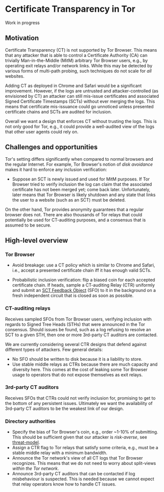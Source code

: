 # Certificate Transparency in Tor
Work in progress

## Motivation
Certificate Transparency (CT) is not supported by Tor Browser.  This means that
any attacker that is able to control a Certificate Authority (CA) can trivially 
Man-in-the-Middle (MitM) arbitrary Tor Browser users, e.g., by operating exit
relays and/or network links.  While this may be detected by various forms of
multi-path probing, such techniques do not scale for _all_ websites.

Adding CT as deployed in Chrome and Safari would be a significant improvement.
However, if the logs are untrusted and attacker-controlled (as envisioned by CT)
an attacker can still mis-issue certificates and associated Signed Certificate
Timestamps (SCTs) without ever merging the logs.  This means that certificate
mis-issuance could go unnoticed unless presented certificate chains and SCTs
are audited for inclusion.

Overall we want a design that enforces CT without trusting the logs.  This is
not only good for Tor, e.g., it could provide a well-audited view of the logs
that other user agents could rely on.

## Challenges and opportunities
Tor's setting differs significantly when compared to normal browsers and the
regular Internet.  For example, Tor Browser's notion of _disk avoidance_ makes
it hard to enforce any inclusion verification:
- Suppose an SCT is newly issued and used for MitM purposes.  If Tor Browser
tried to verify inclusion the log can claim that the associated certificate has
not been merged yet; come back later.  Unfortunately, later means that Tor
Browser is likely shutdown and any state that links the user to a website (such
as an SCT) must be deleted.

On the other hand, Tor provides anonymity guarantees that a regular browser does
not.  There are also thousands of Tor relays that could potentially be used
for CT-auditing purposes, and a consensus that is assumed to be secure.

## High-level overview

### Tor Browser
- Avoid breakage:
use a CT policy which is similar to Chrome and Safari, i.e., accept a presented
certificate chain iff it has enough valid SCTs.

- Probabilistic inclusion verification:
flip a biased coin for each accepted certificate chain.  If heads, sample a
CT-auditing Relay (CTR) uniformly and submit an
	[SCT Feedback Object](https://tools.ietf.org/html/draft-ietf-trans-gossip-05#section-8.1.1)
(SFO) to it in the background on a fresh independent circuit that is closed as
soon as possible.

### CT-auditing relays
Receives sampled SFOs from Tor Browser users, verifying inclusion with regards
to Signed Tree Heads (STHs) that were announced in the Tor consensus.  Should
issues be found, such as a log refusing to resolve an SCT to a given STH, then
one or more 3rd-party CT auditors are contacted.

We are currently considering several CTR designs that defend against different
types of attackers.   Few general details:
- No SFO should be written to disk because it is a liability to store.
- Use stable middle relays as CTRs because there are much capacity and
diversity here.  This comes at the cost of leaking some Tor Browser usage to
operators that do not expose themselves as exit relays.

### 3rd-party CT auditors
Receives SFOs that CTRs could not verify inclusion for, promising to get to the
bottom of any persistent issues.  Ultimately we want the availability of
3rd-party CT auditors to be the weakest link of our design.

### Directory authorities
- Specify the bias of Tor Browser's coin, e.g., order ~1-10% of submitting.
This should be sufficient given that our attacker is _risk-averse_, see
  [threat-model](https://github.com/rgdd/ctor/blob/master/proposals/threat-model.md).
- Assign a CTR flag to Tor relays that satisfy some criteria, e.g., must be a
stable middle relay with a minimum bandwidth.
- Announce the Tor network's view of all CT logs that Tor Browser recognizes.
This means that we do not need to worry about split-views _within the Tor
network_.
- Announce 3rd-party CT auditors that can be contacted if log misbehaviour is
suspected.  This is needed because we cannot expect that relay operators know
how to handle CT issues.
